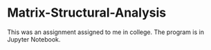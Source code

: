 # Matrix-Structural-Analysis

This was an assignment assigned to me in college.
The program is in Jupyter Notebook.
